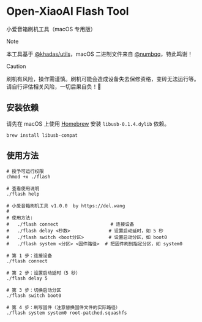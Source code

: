 # Open-XiaoAI Flash Tool

小爱音箱刷机工具（macOS 专用版）

> [!NOTE]
> 本工具基于 [@khadas/utils](https://github.com/khadas/utils/tree/master/aml-flash-tool)，macOS 二进制文件来自 [@numbqq](https://github.com/numbqq)，特此鸣谢！

> [!CAUTION]
> 刷机有风险，操作需谨慎。刷机可能会造成设备失去保修资格，变砖无法运行等。请自行评估相关风险，一切后果自负！🚨


## 安装依赖

请先在 macOS 上使用 [Homebrew](https://brew.sh/zh-cn/) 安装 `libusb-0.1.4.dylib` 依赖。

```shell
brew install libusb-compat
```

## 使用方法

```shell
# 授予可运行权限
chmod +x ./flash

# 查看使用说明
./flash help

# 小爱音箱刷机工具 v1.0.0  by https://del.wang
#
# 使用方法:
#   ./flash connect                   # 连接设备
#   ./flash delay <秒数>              # 设置启动延时，如 5 秒
#   ./flash switch <boot分区>         # 设置启动分区，如 boot0
#   ./flash system <分区> <固件路径>  # 把固件刷到指定分区，如 system0

# 第 1 步：连接设备
./flash connect

# 第 2 步：设置启动延时（5 秒）
./flash delay 5

# 第 3 步：切换启动分区
./flash switch boot0

# 第 4 步：刷写固件（注意替换固件文件的实际路径）
./flash system system0 root-patched.squashfs

```

